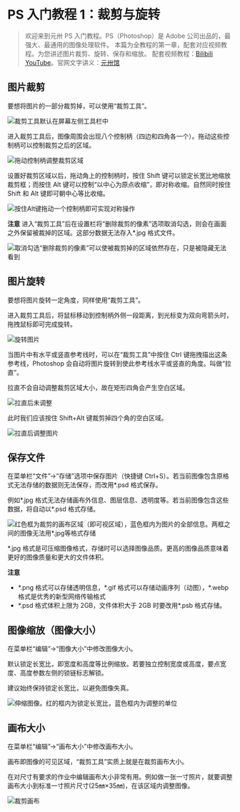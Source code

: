 # PS 入门教程 1：裁剪与旋转

> 欢迎来到元卅 PS 入门教程。PS（Photoshop）是 Adobe 公司出品的，最强大、最通用的图像处理软件。
> 本篇为全教程的第一章，配套对应视频教程。为您讲述图片裁剪、旋转、保存和缩放。
> 配套视频教程：[Bilibili](https://www.bilibili.com/video/BV13W411r7Ae) [YouTube](https://www.youtube.com/watch?v=CYAL3Ubf4EE)。官网文字讲义：[元卅馆](http://yuansasi.com/pc/reader.html?p=7)

## 图片裁剪

要想将图片的一部分裁剪掉，可以使用“裁剪工具”。

![裁剪工具默认在屏幕左侧工具栏中](/pic/1.jpg "裁剪工具默认在屏幕左侧工具栏中")

进入裁剪工具后，图像周围会出现八个控制柄（四边和四角各一个）。拖动这些控制柄可以控制裁剪之后的区域。

![拖动控制柄调整裁剪区域](/pic/2.jpg "拖动控制柄调整裁剪区域")

设置好裁剪区域以后，拖动角上的控制柄时，按住 Shift 键可以锁定长宽比地缩放裁剪框；而按住 Alt 键可以控制“以中心为原点收缩”，即对称收缩。自然同时按住 Shift 和 Alt 键即可朝中心等比收缩。

![按住Alt键拖动一个控制柄即可实现对称操作](/pic/3.jpg "按住Alt键拖动一个控制柄即可实现对称操作")

**注意** 进入“裁剪工具”后在设置栏将“删除裁剪的像素”选项取消勾选，则会在画面之外保留被裁掉的区域。这部分数据无法存入\*.jpg 格式文件。

![取消勾选“删除裁剪的像素”可以使被裁剪掉的区域依然存在，只是被隐藏无法看到](/pic/4.jpg "取消勾选“删除裁剪的像素”可以使被裁剪掉的区域依然存在，只是被隐藏无法看到")

## 图片旋转

要想将图片旋转一定角度，同样使用“裁剪工具”。

进入裁剪工具后，将鼠标移动到控制柄外侧一段距离，到光标变为双向弯箭头时，拖拽鼠标即可完成旋转。

![旋转图片](/pic/5.jpg "旋转图片")

当图片中有水平或竖直参考线时，可以在“裁剪工具”中按住 Ctrl 键拖拽描出这条参考线，Photoshop 会自动将图片旋转到使此参考线水平或竖直的角度。叫做“拉直”。

拉直不会自动调整裁剪区域大小，故在矩形四角会产生空白区域。

![拉直后未调整](/pic/6.jpg "拉直后未调整")

此时我们应该按住 Shift+Alt 键裁剪掉四个角的空白区域。

![拉直后调整图片](/pic/7.jpg "拉直后调整图片")

## 保存文件

在菜单栏“文件”→“存储”选项中保存图片（快捷键 Ctrl+S）。若当前图像包含原格式无法存储的数据则无法保存，而改用\*.psd 格式保存。

例如*.jpg 格式无法存储画布外信息、图层信息、透明度等。若当前图像包含这些数据，将自动以*.psd 格式存储。

![红色框为裁剪的画布区域（即可视区域），蓝色框内为图片的全部信息。两框之间的图像无法用*.jpg等格式存储](/pic/8.jpg "红色框为裁剪的画布区域（即可视区域），蓝色框内为图片的全部信息。两框之间的图像无法用*.jpg等格式存储")

\*.jpg 格式是可压缩图像格式，存储时可以选择图像品质。更高的图像品质意味着更好的图像质量和更大的文件体积。

**注意**

-   \*.png 格式可以存储透明信息，\*.gif 格式可以存储动画序列（动图），\*.webp 格式是优秀的新型网络传输格式
-   \*.psd 格式体积上限为 2GB，文件体积大于 2GB 时要改用\*.psb 格式存储。

## 图像缩放（图像大小）

在菜单栏“编辑”→“图像大小”中修改图像大小。

默认锁定长宽比，即宽度和高度等比例缩放。若要独立控制宽度或高度，要点宽度、高度参数左侧的锁链标志解锁。

建议始终保持锁定长宽比，以避免图像失真。

![伸缩图像。红的框内为锁定长宽比，蓝色框内为调整的单位](/pic/9.jpg "伸缩图像。红的框内为锁定长宽比，蓝色框内为调整的单位")

## 画布大小

在菜单栏“编辑”→“画布大小”中修改画布大小。

画布即图像的可见区域，“裁剪工具”实质上就是在裁剪画布大小。

在对尺寸有要求的作业中编辑画布大小非常有用。例如做一张一寸照片，就要调整画布大小到标准一寸照片尺寸(25㎜×35㎜)，在该区域内调整图像。

![裁剪画布](/pic/10.jpg "裁剪画布")
